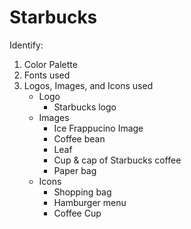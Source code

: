 # Starbucks

Identify:

1. Color Palette
2. Fonts used
3. Logos, Images, and Icons used
	- Logo
		- Starbucks logo
	- Images
	 	- Ice Frappucino Image
		- Coffee bean
		- Leaf
		- Cup & cap of Starbucks coffee
		- Paper bag
	- Icons
		- Shopping bag
		- Hamburger menu
		- Coffee Cup 